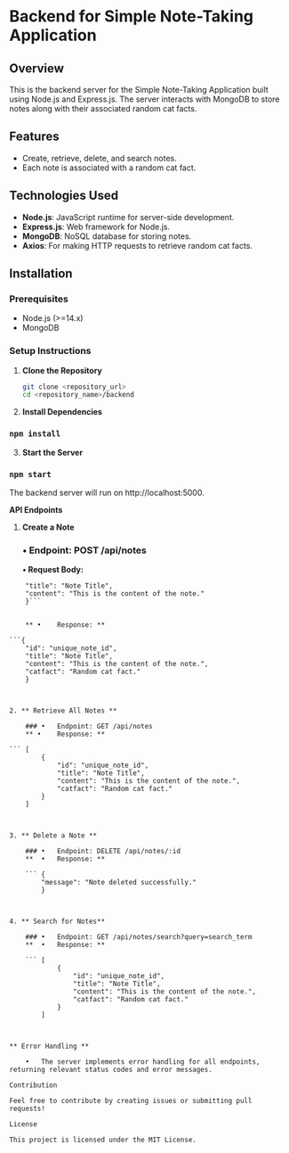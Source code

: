 # Backend for Simple Note-Taking Application

## Overview
This is the backend server for the Simple Note-Taking Application built using Node.js and Express.js. The server interacts with MongoDB to store notes along with their associated random cat facts.

## Features
- Create, retrieve, delete, and search notes.
- Each note is associated with a random cat fact.

## Technologies Used
- **Node.js**: JavaScript runtime for server-side development.
- **Express.js**: Web framework for Node.js.
- **MongoDB**: NoSQL database for storing notes.
- **Axios**: For making HTTP requests to retrieve random cat facts.

## Installation

### Prerequisites
- Node.js (>=14.x)
- MongoDB

### Setup Instructions
1. **Clone the Repository**
   ```bash
   git clone <repository_url>
   cd <repository_name>/backend

2.	**Install Dependencies**

### `npm install`

3. **Start the Server**

### `npm start`

The backend server will run on http://localhost:5000.

**API Endpoints**

1. **Create a Note**

	### •	Endpoint: POST /api/notes
	**•	Request Body:**

```{
    "title": "Note Title",
    "content": "This is the content of the note."
    }```


	** •	Response: **

```{
    "id": "unique_note_id",
    "title": "Note Title",
    "content": "This is the content of the note.",
    "catfact": "Random cat fact."
    }



2. ** Retrieve All Notes **

	### •	Endpoint: GET /api/notes
	** •	Response: **

``` [
        {
            "id": "unique_note_id",
            "title": "Note Title",
            "content": "This is the content of the note.",
            "catfact": "Random cat fact."
        }
    ]



3. ** Delete a Note **

	### •	Endpoint: DELETE /api/notes/:id
	**  •	Response: **

    ``` {
        "message": "Note deleted successfully."
        }



4. ** Search for Notes**

	### •	Endpoint: GET /api/notes/search?query=search_term
	**  •	Response: **

    ``` [
            {
                "id": "unique_note_id",
                "title": "Note Title",
                "content": "This is the content of the note.",
                "catfact": "Random cat fact."
            }
        ]



** Error Handling ** 

	•	The server implements error handling for all endpoints, returning relevant status codes and error messages.

Contribution

Feel free to contribute by creating issues or submitting pull requests!

License

This project is licensed under the MIT License.
